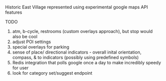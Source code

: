 Historic East Village represented using experimental google maps API features 


<label>TODO</label>
<ol>
<li> atm, b-cycle, restrooms  (custom overlays approach), but stop would also be cool 
<li> adjust POI settings
<li> special overlays for parking
<li> sense of place/ directional indicators - overall inital orientation,  compass, & to indicators (possibly using predefined symbols)
<li> Redis integration that polls google once a day to make incredibly speedy for user
<li> look for category set/suggest endpoint
</ol>